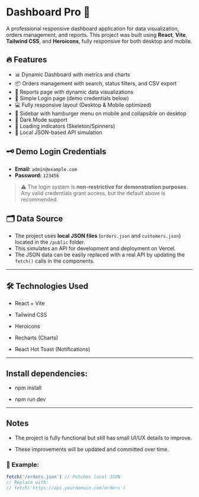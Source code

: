 # Dashboard Pro 🚀

A professional responsive dashboard application for data visualization, orders management, and reports. This project was built using **React**, **Vite**, **Tailwind CSS**, and **Heroicons**, fully responsive for both desktop and mobile.

## 🔥 Features

- 📊 Dynamic Dashboard with metrics and charts
- 📦 Orders management with search, status filters, and CSV export
- 📑 Reports page with dynamic data visualizations
- 🔐 Simple Login page (demo credentials below)
- 💻 Fully responsive layout (Desktop & Mobile optimized)
- 📱 Sidebar with hamburger menu on mobile and collapsible on desktop
- 🎨 Dark Mode support
- 🔄 Loading indicators (Skeleton/Spinners)
- 📜 Local JSON-based API simulation

## 🗝️ Demo Login Credentials

- **Email:** `admin@example.com`
- **Password:** `123456`

> ⚠️ The login system is **non-restrictive for demonstration purposes**. Any valid credentials grant access, but the default above is recommended.


## 🗂️ Data Source

- The project uses **local JSON files** (`orders.json` and `customers.json`) located in the `/public` folder.
- This simulates an API for development and deployment on Vercel.
- The JSON data can be easily replaced with a real API by updating the `fetch()` calls in the components.

---

## 🛠️ Technologies Used

- React + Vite

- Tailwind CSS

- Heroicons

- Recharts (Charts)

- React Hot Toast (Notifications)

---

## Install dependencies:

- npm install

- npm run dev

---

## Notes

-  The project is fully functional but still has small UI/UX details to improve.

-  These improvements will be updated and committed over time.

### 🔗 Example:

```js
fetch('/orders.json') // Fetches local JSON
// Replace with:
// fetch('https://api.yourdomain.com/orders')

